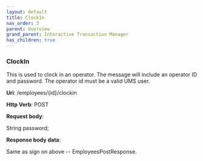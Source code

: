 ```yaml
---
layout: default
title: ClockIn  
nav_order: 3
parent: Overview
grand_parent: Interactive Transaction Manager
has_children: true
---
```

### ClockIn

This is used to clock in an operator. The message will include an
operator ID and password. The operator id must be a valid UMS user.

**Uri**: /employees/{id}/clockin

**Http Verb**: POST

**Request body**:

String password;

**Response body data**:

Same as sign on above -- EmployeesPostResponse.
